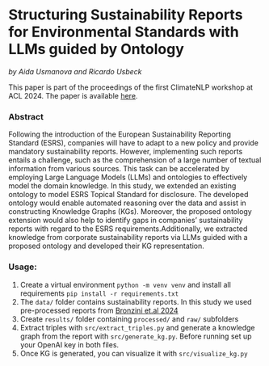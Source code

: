 # Structuring Sustainability Reports for Environmental Standards with LLMs guided by Ontology
*by Aida Usmanova and Ricardo Usbeck*

This paper is part of the proceedings of the first ClimateNLP workshop at ACL 2024. The paper is available [here](https://aclanthology.org/2024.climatenlp-1.13/).

### Abstract
Following the introduction of the European Sustainability Reporting Standard (ESRS), companies will have to adapt to a new policy and provide mandatory sustainability reports. However, implementing such reports entails a challenge, such as the comprehension of a large number of textual information from various sources. This task can be accelerated by employing Large Language Models (LLMs) and ontologies to effectively model the domain knowledge. In this study, we extended an existing ontology to model ESRS Topical Standard for disclosure. The developed ontology would enable automated reasoning over the data and assist in constructing Knowledge Graphs (KGs). Moreover, the proposed ontology extension would also help to identify gaps in companies’ sustainability reports with regard to the ESRS requirements.Additionally, we extracted knowledge from corporate sustainability reports via LLMs guided with a proposed ontology and developed their KG representation.

### Usage:
1. Create a virtual environment `python -m venv venv` and install all requirements `pip install -r requirements.txt`
2. The `data/` folder contains sustainability reports. In this study we used pre-processed reports from [Bronzini et.al 2024](https://github.com/saturnMars/derivingStructuredInsightsFromSustainabilityReportsViaLargeLanguageModels)
3. Create `results/` folder containing `processed/` and `raw/` subfolders
4. Extract triples with `src/extract_triples.py` and generate a knowledge graph from the report with `src/generate_kg.py`. Before running set up your OpenAI key in both files.
5. Once KG is generated, you can visualize it with `src/visualize_kg.py`
   

